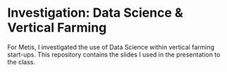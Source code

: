 # Investigation: Data Science & Vertical Farming

For Metis, I investigated the use of Data Science within vertical farming start-ups. This repository contains the slides I used in the presentation to the class.

